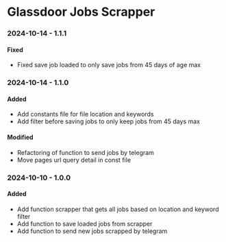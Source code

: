# Glassdoor Jobs Scrapper

### 2024-10-14 - 1.1.1
#### Fixed
- Fixed save job loaded to only save jobs from 45 days of age max
  
### 2024-10-14 - 1.1.0
#### Added
- Add constants file for file location and keywords
- Add filter before saving jobs to only keep jobs from 45 days max
#### Modified
- Refactoring of function to send jobs by telegram
- Move pages url query detail in const file

### 2024-10-10 - 1.0.0
#### Added
- Add function scrapper that gets all jobs based on location and keyword filter
- Add function to save loaded jobs from scrapper
- Add function to send new jobs scrapped by telegram
